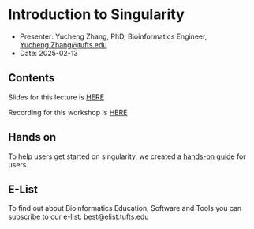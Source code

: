 # Introduction to Singularity

- Presenter: Yucheng Zhang, PhD, Bioinformatics Engineer, [Yucheng.Zhang@tufts.edu](mailto:yzhang85@tufts.edu)
- Date: 2025-02-13

## Contents

Slides for this lecture is [HERE](https://tufts.box.com/s/1lz9gj3w9xovksjcceclphvh25hs6ifu)

Recording for this workshop is [HERE](https://tufts.box.com/s/dtcx37lspgmijpm4ns2m408kchwiqmcv)

## Hands on

To help users get started on singularity, we created a [hands-on guide](hands-on) for users.

## E-List

To find out about Bioinformatics Education, Software and Tools you can [subscribe](https://elist.tufts.edu/sympa/info/best) to our e-list: [best@elist.tufts.edu](https://elist.tufts.edu/sympa/subscribe/best?previous_action=info)
